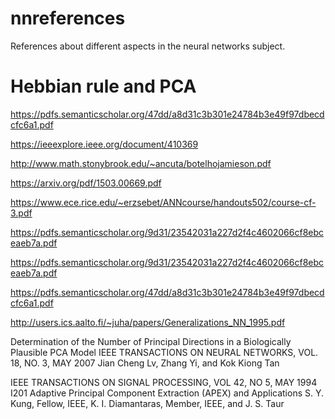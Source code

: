 # nnreferences
References about different aspects in the neural networks subject.

# Hebbian rule and PCA

https://pdfs.semanticscholar.org/47dd/a8d31c3b301e24784b3e49f97dbecdcfc6a1.pdf

https://ieeexplore.ieee.org/document/410369

http://www.math.stonybrook.edu/~ancuta/botelhojamieson.pdf

https://arxiv.org/pdf/1503.00669.pdf

https://www.ece.rice.edu/~erzsebet/ANNcourse/handouts502/course-cf-3.pdf

https://pdfs.semanticscholar.org/9d31/23542031a227d2f4c4602066cf8ebceaeb7a.pdf

https://pdfs.semanticscholar.org/9d31/23542031a227d2f4c4602066cf8ebceaeb7a.pdf

https://pdfs.semanticscholar.org/47dd/a8d31c3b301e24784b3e49f97dbecdcfc6a1.pdf

http://users.ics.aalto.fi/~juha/papers/Generalizations_NN_1995.pdf

Determination of the Number of Principal Directions
in a Biologically Plausible PCA Model
IEEE TRANSACTIONS ON NEURAL NETWORKS, VOL. 18, NO. 3, MAY 2007
Jian Cheng Lv, Zhang Yi, and Kok Kiong Tan

IEEE TRANSACTIONS ON SIGNAL PROCESSING, VOL 42, NO 5, MAY 1994
I201
Adaptive Principal Component
Extraction (APEX) and Applications
S. Y. Kung, Fellow, IEEE, K. I. Diamantaras, Member, IEEE, and J. S. Taur
